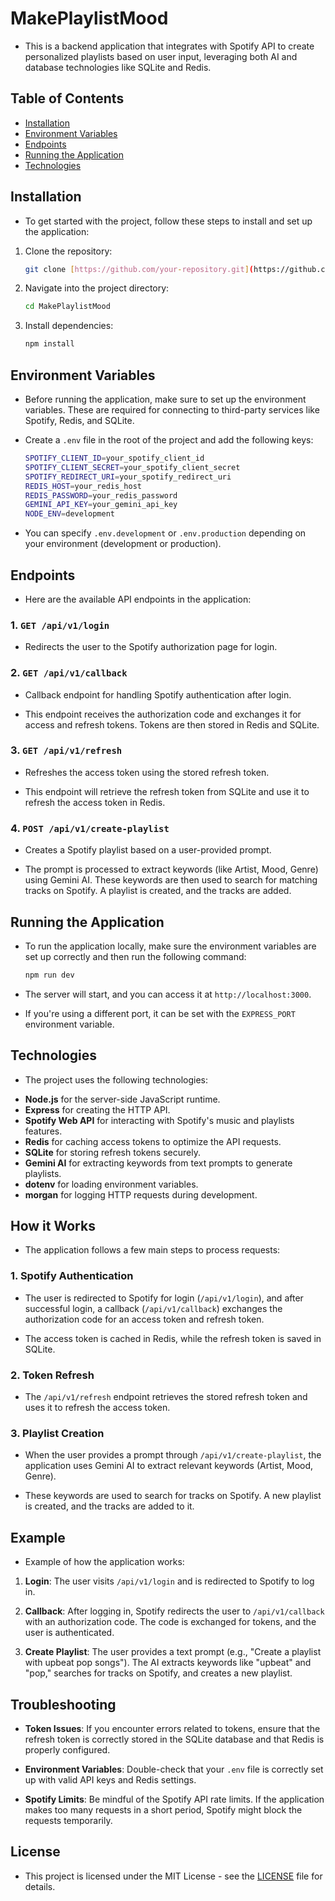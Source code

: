 # MakePlaylistMood

+ This is a backend application that integrates with Spotify API to create personalized playlists based on user input, leveraging both AI and database technologies like SQLite and Redis.

## Table of Contents

+ [Installation](#installation)
+ [Environment Variables](#environment-variables)
+ [Endpoints](#endpoints)
+ [Running the Application](#running-the-application)
+ [Technologies](#technologies)

## Installation

+ To get started with the project, follow these steps to install and set up the application:

1. Clone the repository:

    ```bash
    git clone [https://github.com/your-repository.git](https://github.com/SammyBits/MakePlaylistMood)
    ```

2. Navigate into the project directory:

    ```bash
    cd MakePlaylistMood
    ```

3. Install dependencies:

    ```bash
    npm install
    ```

## Environment Variables

+ Before running the application, make sure to set up the environment variables. These are required for connecting to third-party services like Spotify, Redis, and SQLite.

+ Create a `.env` file in the root of the project and add the following keys:

    ```bash
    SPOTIFY_CLIENT_ID=your_spotify_client_id
    SPOTIFY_CLIENT_SECRET=your_spotify_client_secret
    SPOTIFY_REDIRECT_URI=your_spotify_redirect_uri
    REDIS_HOST=your_redis_host
    REDIS_PASSWORD=your_redis_password
    GEMINI_API_KEY=your_gemini_api_key
    NODE_ENV=development
    ```

+ You can specify `.env.development` or `.env.production` depending on your environment (development or production).

## Endpoints

+ Here are the available API endpoints in the application:

### 1. **`GET /api/v1/login`**

+ Redirects the user to the Spotify authorization page for login.

### 2. **`GET /api/v1/callback`**

+ Callback endpoint for handling Spotify authentication after login.

+ This endpoint receives the authorization code and exchanges it for access and refresh tokens. Tokens are then stored in Redis and SQLite.

### 3. **`GET /api/v1/refresh`**

+ Refreshes the access token using the stored refresh token.

+ This endpoint will retrieve the refresh token from SQLite and use it to refresh the access token in Redis.

### 4. **`POST /api/v1/create-playlist`**

+ Creates a Spotify playlist based on a user-provided prompt.

+ The prompt is processed to extract keywords (like Artist, Mood, Genre) using Gemini AI. These keywords are then used to search for matching tracks on Spotify. A playlist is created, and the tracks are added.

## Running the Application

+ To run the application locally, make sure the environment variables are set up correctly and then run the following command:

    ```bash
    npm run dev
    ```

+ The server will start, and you can access it at `http://localhost:3000`.

+ If you're using a different port, it can be set with the `EXPRESS_PORT` environment variable.

## Technologies

+ The project uses the following technologies:

- **Node.js** for the server-side JavaScript runtime.
- **Express** for creating the HTTP API.
- **Spotify Web API** for interacting with Spotify's music and playlists features.
- **Redis** for caching access tokens to optimize the API requests.
- **SQLite** for storing refresh tokens securely.
- **Gemini AI** for extracting keywords from text prompts to generate playlists.
- **dotenv** for loading environment variables.
- **morgan** for logging HTTP requests during development.

## How it Works

+ The application follows a few main steps to process requests:

### 1. **Spotify Authentication**

+ The user is redirected to Spotify for login (`/api/v1/login`), and after successful login, a callback (`/api/v1/callback`) exchanges the authorization code for an access token and refresh token.

+ The access token is cached in Redis, while the refresh token is saved in SQLite.

### 2. **Token Refresh**

+ The `/api/v1/refresh` endpoint retrieves the stored refresh token and uses it to refresh the access token.

### 3. **Playlist Creation**

+ When the user provides a prompt through `/api/v1/create-playlist`, the application uses Gemini AI to extract relevant keywords (Artist, Mood, Genre).

+ These keywords are used to search for tracks on Spotify. A new playlist is created, and the tracks are added to it.

## Example

+ Example of how the application works:

1. **Login**: The user visits `/api/v1/login` and is redirected to Spotify to log in.

2. **Callback**: After logging in, Spotify redirects the user to `/api/v1/callback` with an authorization code. The code is exchanged for tokens, and the user is authenticated.

3. **Create Playlist**: The user provides a text prompt (e.g., "Create a playlist with upbeat pop songs"). The AI extracts keywords like "upbeat" and "pop," searches for tracks on Spotify, and creates a new playlist.

## Troubleshooting

+ **Token Issues**: If you encounter errors related to tokens, ensure that the refresh token is correctly stored in the SQLite database and that Redis is properly configured.

+ **Environment Variables**: Double-check that your `.env` file is correctly set up with valid API keys and Redis settings.

+ **Spotify Limits**: Be mindful of the Spotify API rate limits. If the application makes too many requests in a short period, Spotify might block the requests temporarily.

## License

+ This project is licensed under the MIT License - see the [LICENSE](LICENSE) file for details.
